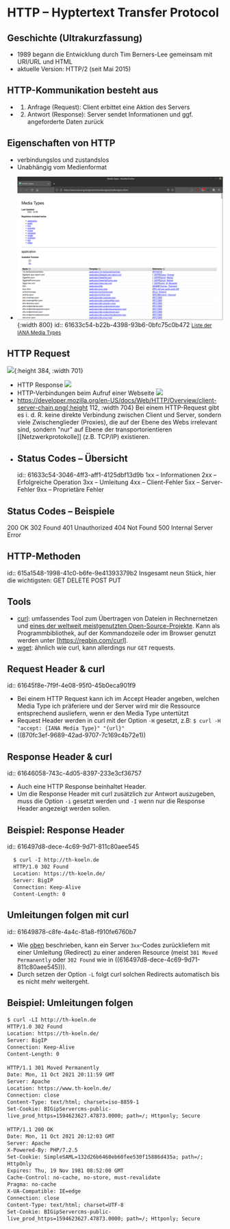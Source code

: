 # HTTP – Hyptertext Transfer Protocol
## Geschichte (Ultrakurzfassung)
* 1989 begann die Entwicklung durch Tim Berners-Lee gemeinsam mit URI/URL und HTML
* aktuelle Version: HTTP/2 (seit Mai 2015)
## HTTP-Kommunikation besteht aus
* 1. Anfrage (Request): Client erbittet eine Aktion des Servers
* 2. Antwort (Response): Server sendet Informationen und ggf.
angeforderte Daten zurück
## Eigenschaften von HTTP
* verbindungslos und zustandslos
* Unabhängig vom Medienformat
- ![mediatypes.png](../assets/mediatypes_1633467213616_0.png){:width 800}
  id:: 61633c54-b22b-4398-93b6-0bfc75c0b472
  <small><a href="https://www.iana.org/assignments/media-types/media-types.xhtml">Liste der IANA Media Types</a></small>
## HTTP Request
![](https://mdn.mozillademos.org/files/13687/HTTP_Request.png){:height 384, :width 701}
- HTTP Response
  ![](https://mdn.mozillademos.org/files/13691/HTTP_Response.png)
- HTTP-Verbindungen beim Aufruf einer Webseite
  ![](https://developer.mozilla.org/en-US/docs/Web/HTTP/Overview/fetching_a_page.png)
- https://developer.mozilla.org/en-US/docs/Web/HTTP/Overview/client-server-chain.png{:height 112, :width 704}
  Bei einem HTTP-Request gibt es i. d. R. keine direkte Verbindung zwischen Client und Server, sondern viele Zwischenglieder (Proxies), die auf der Ebene des Webs irrelevant sind, sondern "nur" auf Ebene der transportorientieren [[Netzwerkprotokolle]] (z.B. TCP/IP) existieren.
- ## Status Codes – Übersicht
  id:: 61633c54-3046-4ff3-aff1-4125dbf13d9b
  1xx – Informationen
  2xx – Erfolgreiche Operation
  3xx – Umleitung
  4xx – Client-Fehler
  5xx – Server-Fehler
  9xx – Proprietäre Fehler
## Status Codes – Beispiele
200 OK
302 Found 
401 Unauthorized
404 Not Found
500 Internal Server Error
## HTTP-Methoden
id:: 615a1548-1998-41c0-b6fe-9e41393379b2
Insgesamt neun Stück, hier die wichtigsten:
GET
DELETE
POST
PUT
## Tools
* [curl](https://curl.se/): umfassendes Tool zum Übertragen von Dateien in Rechnernetzen und [eines der weltweit meistgenutzten Open-Source-Projekte](https://daniel.haxx.se/blog/2018/09/17/the-worlds-biggest-curl-installations/). Kann als Programmbibliothek, auf der Kommandozeile oder im Browser genutzt werden unter [https://reqbin.com/curl].
* [wget](https://de.wikipedia.org/wiki/Wget): ähnlich wie curl, kann allerdings nur `GET` requests.
## Request Header & curl
id:: 61645f8e-7f9f-4e08-95f0-45b0eca901f9
* Bei einem HTTP Request kann ich im Accept Header angeben, welchen Media Type ich präferiere und der Server wird mir die Ressource entsprechend ausliefern, wenn er den Media Type untertützt
* Request Header werden in curl mit der Option `-H` gesetzt, z.B: `$ curl -H "accept: {IANA Media Type}" "{url}"`
* ((870fc3ef-9689-42ad-9707-7c169c4b72e1))
## Response Header & curl
id:: 61646058-743c-4d05-8397-233e3cf36757
* Auch eine HTTP Response beinhaltet Header.
* Um die Response Header mit curl zusätzlich zur Antwort auszugeben, muss die Option `-i` gesetzt werden und `-I` wenn nur die Response Header angezeigt werden sollen.
## Beispiel: Response Header
id:: 616497d8-dece-4c69-9d71-811c80aee545
```
  $ curl -I http://th-koeln.de
  HTTP/1.0 302 Found
  Location: https://th-koeln.de/
  Server: BigIP
  Connection: Keep-Alive
  Content-Length: 0
```
## Umleitungen folgen mit curl
id:: 61649878-c8fe-4a4c-81a8-f910fe6760b7
* Wie [oben](((61633c54-3046-4ff3-aff1-4125dbf13d9b))) beschrieben, kann ein Server `3xx`-Codes zurückliefern mit einer Umleitung (Redirect) zu einer anderen Resource (meist `301 Moved Permanently` oder `302 Found` wie in ((616497d8-dece-4c69-9d71-811c80aee545))).
* Durch setzen der Option `-L` folgt curl solchen Redirects automatisch bis es nicht mehr weitergeht.
## Beispiel: Umleitungen folgen
```
$ curl -LI http://th-koeln.de
HTTP/1.0 302 Found
Location: https://th-koeln.de/
Server: BigIP
Connection: Keep-Alive
Content-Length: 0

HTTP/1.1 301 Moved Permanently
Date: Mon, 11 Oct 2021 20:11:59 GMT
Server: Apache
Location: https://www.th-koeln.de/
Connection: close
Content-Type: text/html; charset=iso-8859-1
Set-Cookie: BIGipServercms-public-live_prod_https=1594623627.47873.0000; path=/; Httponly; Secure

HTTP/1.1 200 OK
Date: Mon, 11 Oct 2021 20:12:03 GMT
Server: Apache
X-Powered-By: PHP/7.2.5
Set-Cookie: SimpleSAML=132d26b6460eb60fee530f15886d435a; path=/; HttpOnly
Expires: Thu, 19 Nov 1981 08:52:00 GMT
Cache-Control: no-cache, no-store, must-revalidate
Pragma: no-cache
X-UA-Compatible: IE=edge
Connection: close
Content-Type: text/html; charset=UTF-8
Set-Cookie: BIGipServercms-public-live_prod_https=1594623627.47873.0000; path=/; Httponly; Secure
```